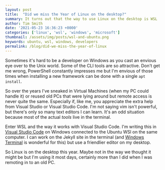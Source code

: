 ```yaml
---
layout: post
title:  "Did we miss the Year of Linux on the desktop?"
summary: It turns out that the way to use Linux on the desktop is WSL
author: Tim Smith
date: '2021-05-23 16:36:23 +0000'
categories: ['linux', 'wsl', 'windows', 'microsoft']
thumbnail: /assets/img/posts/wsl-and-ubuntu.png
keywords: ubuntu, wsl, windows, developers
permalink: /blog/did-we-miss-the-year-of-linux
---
```


Sometimes it's hard to be a developer on Windows as you cast an envious eye over to the Unix world. Some of the CLI tools are so attractive. Don't get me wrong, PowerShell constantly impresses me but I'm envious of those times when installing a new framework can be done with a single ```apt install```.

So over the years I've sneaked in Virtual Machines (when my PC could handle it) or reused old PCs that were lying around but remote access is never quite the same. Especially if, like me, you appreciate the extra help from Visual Studio or Visual Studio Code. I'm not saying vim isn't powerful, but there's only so many text editors I can learn. It's an odd situation because most of the actual *tools* live in the terminal.

Enter WSL and the way it works with Visual Studio Code. I'm writing this in [Visual Studio Code](https://code.visualstudio.com) on Windows connected to the Ubuntu WSl on the same computer. I can work on the Jekyll site in the terminal (and [Windows Terminal](https://github.com/microsoft/terminal) is wonderful for this) but use a friendlier editor on my desktop.

So Linux is on the desktop this year. Maybe not in the way we thought it might be but I'm using it most days, certainly more than I did when I was remoting in to an old PC.